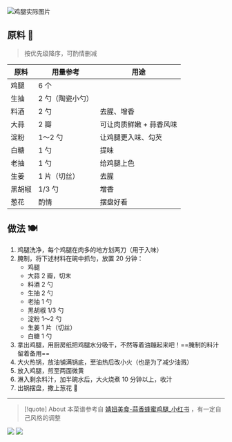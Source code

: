 ![鸡腿实际图片](https://s2.loli.net/2022/10/03/yNDJxaj4nLsCHZR.png)

## 原料 🍜

> 按优先级降序，可酌情删减

| 原料   | 用量参考         | 用途                    |
| ------ | ---------------- | ----------------------- |
| 鸡腿   | 6 个             |                         |
| 生抽   | 2 勺（陶瓷小勺） |                         |
| 料酒   | 2 勺             | 去腥、增香              |
| 大蒜   | 2 瓣             | 可让肉质鲜嫩 + 蒜香风味 |
| 淀粉   | 1～2 勺          | 让鸡腿更入味、勾芡      |
| 白糖   | 1 勺             | 提味                        |
| 老抽   | 1 勺             | 给鸡腿上色              |
| 生姜   | 1 片（切丝）     | 去腥                    |
| 黑胡椒 | 1/3 勺           | 增香                    |
| 葱花       |    酌情              |  摆盘好看                       |


## 做法 🍽️

1. 鸡腿洗净，每个鸡腿在肉多的地方划两刀（用于入味）
2. 腌制，将下述材料在碗中抓匀，放置 20 分钟：
    - 鸡腿
    - 大蒜 2 瓣，切末 
    - 料酒 2 勺
    - 生抽 2 勺
    - 老抽 1 勺
    - 黑胡椒 1/3 勺
    - 淀粉 1～2 勺
    - 生姜 1 片（切丝）
    - 白糖 1 勺
3. 拿出鸡腿，用厨房纸把鸡腿水分吸干，不然等着油蹦起来吧！==腌制的料汁留着备用==
4. 大火热锅，放油铺满锅底，至油热后改小火（也是为了减少油溅）
5. 放入鸡腿，煎至两面微黄
6. 淋入剩余料汁，加半碗水后，大火烧煮 10 分钟以上，收汁
7. 出锅摆盘，撒上葱花 🙌

***

> [!quote] About
> 本菜谱参考自 [婧妞美食-蒜香蜂蜜鸡腿_小红书](http://xhslink.com/Kuzr4j) ，有一定自己风格的调整



![](https://s2.loli.net/2022/10/03/JcAVxsPYXREj4N9.jpg)
![](https://s2.loli.net/2022/10/03/9hfBZDs2O5R7Ce4.jpg)
